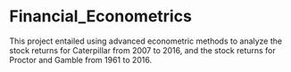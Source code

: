# Financial_Econometrics

This project entailed using advanced econometric methods to analyze the stock returns for Caterpillar from 2007 to 2016,
and the stock returns for Proctor and Gamble from 1961 to 2016. 
